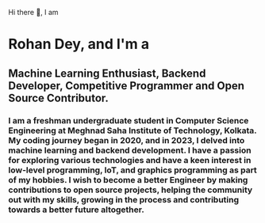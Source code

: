 Hi there 👋, I am
# Rohan Dey, and I'm a
## Machine Learning Enthusiast, Backend Developer, Competitive Programmer and Open Source Contributor.

### I am a freshman undergraduate student in Computer Science Engineering at Meghnad Saha Institute of Technology, Kolkata. My coding journey began in 2020, and in 2023, I delved into machine learning and backend development. I have a passion for exploring various technologies and have a keen interest in low-level programming, IoT, and graphics programming as part of my hobbies. I wish to become a better Engineer by making contributions to open source projects, helping the community out with my skills, growing in the process and contributing towards a better future altogether.
